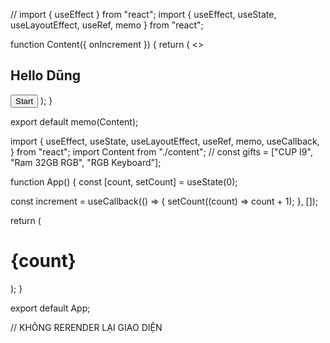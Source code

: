 // import { useEffect } from "react";
import { useEffect, useState, useLayoutEffect, useRef, memo } from "react";

function Content({ onIncrement }) {
return (
<>
<h2>Hello Dũng</h2>
<button onClick={onIncrement}>Start</button>
</>
);
}

export default memo(Content);

import {
useEffect,
useState,
useLayoutEffect,
useRef,
memo,
useCallback,
} from "react";
import Content from "./content";
// const gifts = ["CUP I9", "Ram 32GB RGB", "RGB Keyboard"];

function App() {
const [count, setCount] = useState(0);

const increment = useCallback(() => {
setCount((count) => count + 1);
}, []);

return (
<div style={{ padding: 32 }}>
<Content onIncrement={increment} />
<h1>{count}</h1>
</div>
);
}

export default App;

// KHÔNG RERENDER LẠI GIAO DIỆN
